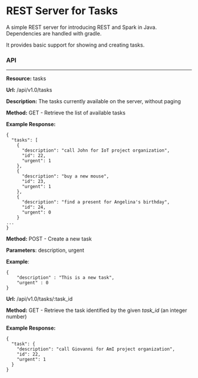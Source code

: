 REST Server for Tasks
======================

A simple REST server for introducing REST and Spark in Java. Dependencies are handled with gradle.

It provides basic support for showing and creating tasks.

### API
-------

**Resource:** tasks

**Url:** /api/v1.0/tasks

**Description:** The tasks currently available on the server, without paging

**Method:** GET - Retrieve the list of available tasks

**Example Response:**

```
{
  "tasks": [
    {
      "description": "call John for IoT project organization",
      "id": 22,
      "urgent": 1
    },
    {
      "description": "buy a new mouse",
      "id": 23,
      "urgent": 1
    },
    {
      "description": "find a present for Angelina's birthday",
      "id": 24,
      "urgent": 0
    }
...
}
```

**Method:** POST - Create a new task

**Parameters**: description, urgent

**Example**:

```
{
	"description" : "This is a new task",
	"urgent" : 0
}
```

**Url:** /api/v1.0/tasks/:task_id

**Method:** GET - Retrieve the task identified by the given *task_id* (an integer number)

**Example Response:**

```
{
  "task": {
    "description": "call Giovanni for AmI project organization",
    "id": 22,
    "urgent": 1
  }
}
```